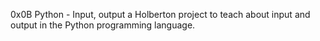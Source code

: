 0x0B Python - Input, output a Holberton project to teach about input and output in the Python programming language.
